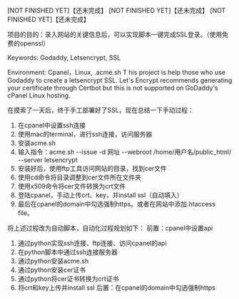 [NOT FINISHED YET]【还未完成】
[NOT FINISHED YET]【还未完成】
[NOT FINISHED YET]【还未完成】

项目的目的：录入网站的关键信息后，可以实现脚本一键完成SSL登录。（使用免费的openssl）

Keywords: Godaddy, Letsencrypt, SSL

Environment: Cpanel，Linux, .acme.sh
T
his project is help those who use Godaddy to create a letsencrypt SSL. Let's Encrypt recommends generating your certificate through Certbot but this is not supported on GoDaddy's cPanel Linux hosting. 

在摸索了一天后，终于手工部署好了SSL，现在总结一下手动过程：
1. 在cpanel中设置ssh连接
2. 使用mac的terminal，进行ssh连接，访问服务器
3. 安装acme.sh
4. 输入指令：acme.sh --issue -d 网址 --webroot /home/用户名/public_html/ --server letsencrypt
5. 安装好后，使用ftp工具访问网站的目录，找到cer文件
6. 使用cd命令将目录调整到cer文件所在文件夹
7. 使用x509命令将cer文件转换为crt文件
8. 登陆cpanel，手动上传crt、key，并install ssl（自动填入）
9. 最后在cpanel的domain中勾选强制https。或者在网站中添加.htaccess file。

将上述过程改为自动脚本，自动化过程规划如下：
前置：cpanel中设置api
1. 通过python实现ssh连接、ftp连接、访问cpanel的api
2. 在python脚本中通过ssh连接服务器
3. 通过python安装acme.sh
4. 通过python安装cer证书
5. 通过python将cer证书转换为crt证书
6. 将crt和key上传并install ssl
后置：在cpanel的domain中勾选强制https
